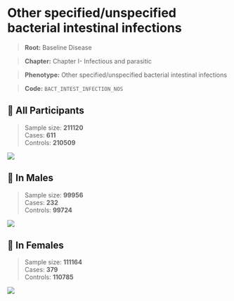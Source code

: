 # Other specified/unspecified bacterial intestinal infections

> **Root:** Baseline Disease  

> **Chapter:** Chapter I- Infectious and parasitic  

> **Phenotype:** Other specified/unspecified bacterial intestinal infections  

> **Code:** `BACT_INTEST_INFECTION_NOS`

## 🧪 All Participants  
> Sample size: **211120**  
> Cases: **611**  
> Controls: **210509**
<img src="/Disease/Figures/ALL/Incidence/BACT_INTEST_INFECTION_NOS.png"/>
<CsvTable src="/Disease/Data/ALL/Incidence/COX_BACT_INTEST_INFECTION_NOS.csv" label="🔍 View full results" />

## 👨 In Males  
> Sample size: **99956**  
> Cases: **232**  
> Controls: **99724**
<img src="/Disease/Figures/Male/Incidence/BACT_INTEST_INFECTION_NOS.png"/>
<CsvTable src="/Disease/Data/Male/Incidence/COX_BACT_INTEST_INFECTION_NOS.csv" label="🔍 View full results" />

## 👩 In Females  
> Sample size: **111164**  
> Cases: **379**  
> Controls: **110785**
<img src="/Disease/Figures/Female/Incidence/BACT_INTEST_INFECTION_NOS.png"/>
<CsvTable src="/Disease/Data/Female/Incidence/COX_BACT_INTEST_INFECTION_NOS.csv" label="🔍 View full results" />
